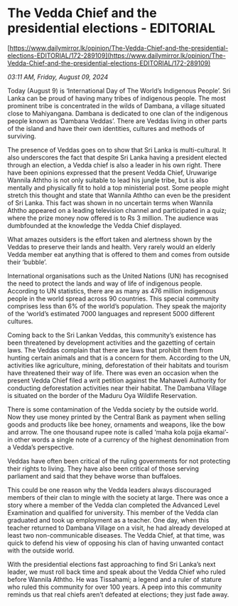# The Vedda Chief and the presidential elections - EDITORIAL

[https://www.dailymirror.lk/opinion/The-Vedda-Chief-and-the-presidential-elections-EDITORIAL/172-289109](https://www.dailymirror.lk/opinion/The-Vedda-Chief-and-the-presidential-elections-EDITORIAL/172-289109)

*03:11 AM, Friday, August 09, 2024*

Today (August 9) is ‘International Day of The World’s Indigenous People’. Sri Lanka can be proud of having many tribes of indigenous people. The most prominent tribe is concentrated in the wilds of Dambana, a village situated close to Mahiyangana. Dambana is dedicated to one clan of the indigenous people known as ‘Dambana Veddas’. There are Veddas living in other parts of the island and have their own identities, cultures and methods of surviving.

The presence of Veddas goes on to show that Sri Lanka is multi-cultural. It also underscores the fact that despite Sri Lanka having a president elected through an election, a Vedda chief is also a leader in his own right. There have been opinions expressed that the present Vedda Chief, Uruwarige Wannila Aththo is not only suitable to lead his jungle tribe, but is also mentally and physically fit to hold a top ministerial post. Some people might stretch this thought and state that Wannila Aththo can even be the president of Sri Lanka. This fact was shown in no uncertain terms when Wannila Aththo appeared on a leading television channel and participated in a quiz; where the prize money now offered is to Rs 3 million. The audience was dumbfounded at the knowledge the Vedda Chief displayed.

What amazes outsiders is the effort taken and alertness shown by the Veddas to preserve their lands and health. Very rarely would an elderly Vedda member eat anything that is offered to them and comes from outside their ‘bubble’.

International organisations such as the United Nations (UN) has recognised the need to protect the lands and way of life of indigenous people. According to UN statistics, there are as many as 476 million indigenous people in the world spread across 90 countries. This special community comprises less than 6% of the world’s population. They speak the majority of the ‘world’s estimated 7000 languages and represent 5000 different cultures.

Coming back to the Sri Lankan Veddas, this community’s existence has been threatened by development activities and the gazetting of certain laws. The Veddas complain that there are laws that prohibit them from hunting certain animals and that is a concern for them. According to the UN, activities like agriculture, mining, deforestation of their habitats and tourism have threatened their way of life. There was even an occasion when the present Vedda Chief filed a writ petition against the Mahaweli Authority for conducting deforestation activities near their habitat. The Dambana Village is situated on the border of the Maduru Oya Wildlife Reservation.

There is some contamination of the Vedda society by the outside world. Now they use money printed by the Central Bank as payment when selling goods and products like bee honey, ornaments and weapons, like the bow and arrow. The one thousand rupee note is called ‘maha kola pojja ekamai’-in other words a single note of a currency of the highest denomination from a Vedda’s perspective.

Veddas have often been critical of the ruling governments for not protecting their rights to living. They have also been critical of those serving parliament and said that they behave worse than buffaloes.

This could be one reason why the Vedda leaders always discouraged members of their clan to mingle with the society at large. There was once a story where a member of the Vedda clan completed the Advanced Level Examination and qualified for university. This member of the Vedda clan graduated and took up employment as a teacher. One day, when this teacher returned to Dambana Village on a visit, he had already developed at least two non-communicable diseases. The Vedda Chief, at that time, was quick to defend his view of opposing his clan of having unwanted contact with the outside world.

With the presidential elections fast approaching to find Sri Lanka’s next leader, we must roll back time and speak about the Vedda Chief who ruled before Wannila Aththo. He was Tissahami; a legend and a ruler of stature who ruled this community for over 100 years. A peep into this community reminds us that real chiefs aren’t defeated at elections; they just fade away.


